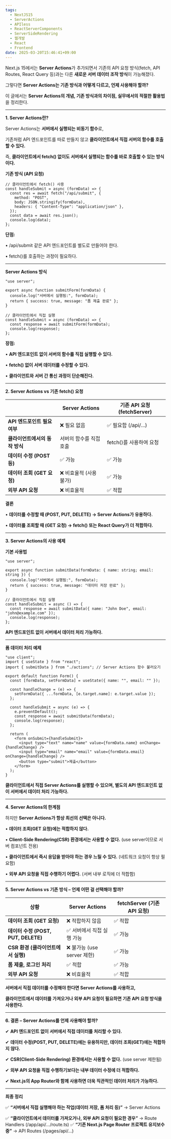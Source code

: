 ```yaml
---
tags:
  - NextJS15
  - ServerActions
  - APIless
  - ReactServerComponents
  - ServerSideRendering
  - 웹개발
  - React
  - Frontend
date: 2025-03-20T15:46:41+09:00
---
```


Next.js 15에서는 **Server Actions**가 추가되면서 기존의 API 요청 방식(fetch, API Routes, React Query 등)과는 다른 **새로운 서버 데이터 조작 방식**이 가능해졌다.

그렇다면 **Server Actions는 기존 방식과 어떻게 다르고, 언제 사용해야 할까?**

이 글에서는 **Server Actions의 개념, 기존 방식과의 차이점, 실무에서의 적절한 활용법**을 정리한다.

---

**1. Server Actions란?**

Server Actions는 **서버에서 실행되는 비동기 함수**로,

기존처럼 API 엔드포인트를 따로 만들지 않고 **클라이언트에서 직접 서버의 함수를 호출할 수 있다.**

즉, **클라이언트에서 fetch() 없이도 서버에서 실행되는 함수를 바로 호출할 수 있는 방식이다.**

**기존 방식 (API 요청)**

```
// 클라이언트에서 fetch() 사용
const handleSubmit = async (formData) => {
  const res = await fetch("/api/submit", {
    method: "POST",
    body: JSON.stringify(formData),
    headers: { "Content-Type": "application/json" },
  });
  const data = await res.json();
  console.log(data);
};
```

**단점:**

• /api/submit 같은 API 엔드포인트를 별도로 만들어야 한다.

• fetch()를 호출하는 과정이 필요하다.

---

**Server Actions 방식**

```
"use server";

export async function submitForm(formData) {
  console.log("서버에서 실행됨:", formData);
  return { success: true, message: "폼 제출 완료" };
}
```

```
// 클라이언트에서 직접 실행
const handleSubmit = async (formData) => {
  const response = await submitForm(formData);
  console.log(response);
};
```

**장점:**

• **API 엔드포인트 없이 서버의 함수를 직접 실행할 수 있다.**

• **fetch() 없이 서버 데이터를 수정할 수 있다.**

• **클라이언트와 서버 간 통신 과정이 단순해진다.**

---

**2. Server Actions vs 기존 fetch() 요청**

|                                | **Server Actions**      | **기존 API 요청 (fetchServer)** |
| ------------------------------ | ----------------------- | ------------------------------- |
| **API 엔드포인트 필요 여부**   | ❌ 필요 없음            | ✅ 필요함 (/api/...)            |
| **클라이언트에서의 동작 방식** | 서버의 함수를 직접 호출 | fetch()를 사용하여 요청         |
| **데이터 수정 (POST 등)**      | ✅ 가능                 | ✅ 가능                         |
| **데이터 조회 (GET 요청)**     | ❌ 비효율적 (사용 불가) | ✅ 가능                         |
| **외부 API 요청**              | ❌ 비효율적             | ✅ 적합                         |

**결론**

• **데이터를 수정할 때 (POST, PUT, DELETE) → Server Actions가 유용하다.**

• **데이터를 조회할 때 (GET 요청) → fetch() 또는 React Query가 더 적합하다.**

---

**3. Server Actions의 사용 예제**

**기본 사용법**

```
"use server";

export async function submitData(formData: { name: string; email: string }) {
  console.log("서버에서 실행됨:", formData);
  return { success: true, message: "데이터 저장 완료" };
}
```

```
// 클라이언트에서 직접 실행
const handleSubmit = async () => {
  const response = await submitData({ name: "John Doe", email: "john@example.com" });
  console.log(response);
};
```

**API 엔드포인트 없이 서버에서 데이터 처리 가능하다.**

---

**폼 데이터 처리 예제**

```
"use client";
import { useState } from "react";
import { submitData } from "./actions"; // Server Actions 함수 불러오기

export default function Form() {
  const [formData, setFormData] = useState({ name: "", email: "" });

  const handleChange = (e) => {
    setFormData({ ...formData, [e.target.name]: e.target.value });
  };

  const handleSubmit = async (e) => {
    e.preventDefault();
    const response = await submitData(formData);
    console.log(response);
  };

  return (
    <form onSubmit={handleSubmit}>
      <input type="text" name="name" value={formData.name} onChange={handleChange} />
      <input type="email" name="email" value={formData.email} onChange={handleChange} />
      <button type="submit">제출</button>
    </form>
  );
}
```

**클라이언트에서 직접 Server Actions를 실행할 수 있으며, 별도의 API 엔드포인트 없이 서버에서 데이터 처리 가능하다.**

---

**4. Server Actions의 한계점**

하지만 **Server Actions가 항상 최선의 선택은 아니다.**

• **데이터 조회(GET 요청)에는 적합하지 않다.**

• **Client-Side Rendering(CSR) 환경에서는 사용할 수 없다.** (use server이므로 서버 컴포넌트 전용)

• **클라이언트에서 즉시 응답을 받아야 하는 경우 느릴 수 있다.** (네트워크 요청이 항상 필요함)

• **외부 API 요청을 직접 수행하기 어렵다.** (서버 내부 로직에 더 적합함)

---

**5. Server Actions vs 기존 방식 – 언제 어떤 걸 선택해야 할까?**

| **상황**                            | **Server Actions**          | **fetchServer (기존 API 요청)** |
| ----------------------------------- | --------------------------- | ------------------------------- |
| **데이터 조회 (GET 요청)**          | ❌ 적합하지 않음            | ✅ 적합                         |
| **데이터 수정 (POST, PUT, DELETE)** | ✅ 서버에서 직접 실행 가능  | ✅ 가능                         |
| **CSR 환경 (클라이언트에서 실행)**  | ❌ 불가능 (use server 제한) | ✅ 가능                         |
| **폼 제출, 로그인 처리**            | ✅ 적합                     | ✅ 가능                         |
| **외부 API 요청**                   | ❌ 비효율적                 | ✅ 적합                         |

**서버에서 직접 데이터를 수정해야 한다면 Server Actions를 사용하고,**

**클라이언트에서 데이터를 가져오거나 외부 API 요청이 필요하면 기존 API 요청 방식을 사용한다.**

---

**6. 결론 – Server Actions를 언제 사용해야 할까?**

✔ **API 엔드포인트 없이 서버에서 직접 데이터를 처리할 수 있다.**

✔ **데이터 수정(POST, PUT, DELETE)에는 유용하지만, 데이터 조회(GET)에는 적합하지 않다.**

✔ **CSR(Client-Side Rendering) 환경에서는 사용할 수 없다.** (use server 제한됨)

✔ **외부 API 요청을 직접 수행하기보다는 내부 데이터 수정에 더 적합하다.**

✔ **Next.js의 App Router와 함께 사용하면 더욱 직관적인 데이터 처리가 가능하다.**

---

**최종 정리**

✅ **“서버에서 직접 실행해야 하는 작업(데이터 저장, 폼 처리 등)”** → Server Actions

✅ **“클라이언트에서 데이터를 가져오거나, 외부 API 요청이 필요한 경우”** → Route Handlers (/app/api/.../route.ts)
✅ **“기존 Next.js Page Router 프로젝트 유지보수 중”** → API Routes (/pages/api/...)
